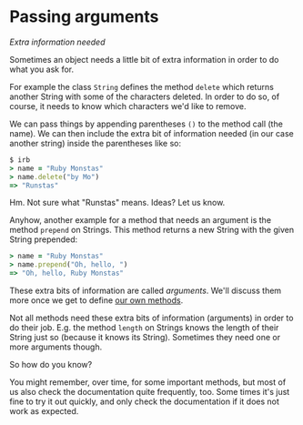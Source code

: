 # Passing arguments

*Extra information needed*

Sometimes an object needs a
little bit of extra information in order to do what you ask for.

For example the class `String` defines the method `delete` which returns
another String with some of the characters deleted. In order to do so, of
course, it needs to know which characters we'd like to remove.

We can pass things by appending parentheses `()` to the method call (the name).
We can then include the extra bit of information needed (in our case another
string) inside the parentheses like so:

```ruby
$ irb
> name = "Ruby Monstas"
> name.delete("by Mo")
=> "Runstas"
```

Hm. Not sure what "Runstas" means. Ideas? Let us know.

Anyhow, another example for a method that needs an argument is the method
`prepend` on Strings. This method returns a new String with the given String
prepended:

```ruby
> name = "Ruby Monstas"
> name.prepend("Oh, hello, ")
=> "Oh, hello, Ruby Monstas"
```

These extra bits of information are called *arguments*. We'll discuss them more
once we get to define [our own methods](/writing_methods.html).

Not all methods need these extra bits of information (arguments) in order to do
their job.  E.g. the method `length` on Strings knows the length of their
String just so (because it knows its String). Sometimes they need one or more
arguments though.

So how do you know?

You might remember, over time, for some important methods, but most of us also
check the documentation quite frequently, too. Some times it's just fine to
try it out quickly, and only check the documentation if it does not work as
expected.

